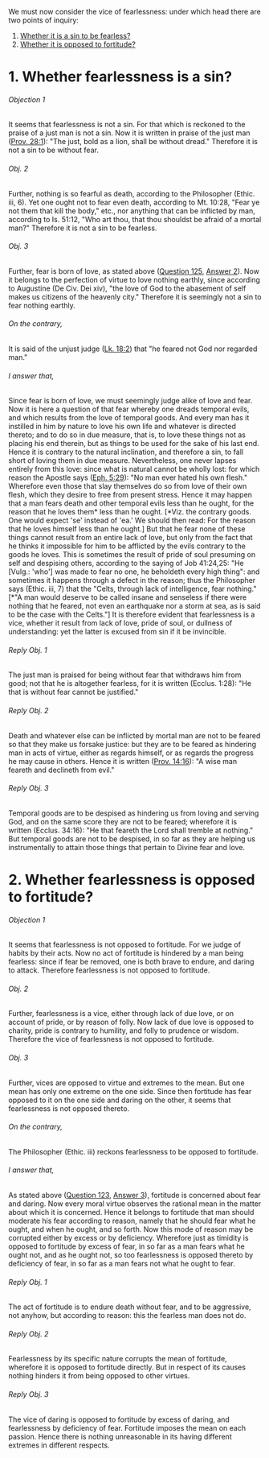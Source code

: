 We must now consider the vice of fearlessness: under which head there are two points of inquiry:  

1. [ Whether it is a sin to be fearless?](#1.%20Whether%20fearlessness%20is%20a%20sin?)
2. [ Whether it is opposed to fortitude?](#2.%20Whether%20fearlessness%20is%20opposed%20to%20fortitude?)



# 1. Whether fearlessness is a sin? 

###### Objection 1
It seems that fearlessness is not a sin. For that which is reckoned to the praise of a just man is not a sin. Now it is written in praise of the just man ([Prov. 28:1](http://bible.gospelcom.net/bible?Prov++28:1)): "The just, bold as a lion, shall be without dread." Therefore it is not a sin to be without fear.  

###### Obj. 2
Further, nothing is so fearful as death, according to the Philosopher (Ethic. iii, 6). Yet one ought not to fear even death, according to Mt. 10:28, "Fear ye not them that kill the body," etc., nor anything that can be inflicted by man, according to Is. 51:12, "Who art thou, that thou shouldst be afraid of a mortal man?" Therefore it is not a sin to be fearless.  

###### Obj. 3
Further, fear is born of love, as stated above ([Question 125](125.%20Fear.md), [Answer 2](125.%20Fear.md#2.%20Whether%20the%20sin%20of%20fear%20is%20contrary%20to%20fortitude?%20)). Now it belongs to the perfection of virtue to love nothing earthly, since according to Augustine (De Civ. Dei xiv), "the love of God to the abasement of self makes us citizens of the heavenly city." Therefore it is seemingly not a sin to fear nothing earthly.  

###### On the contrary,
It is said of the unjust judge ([Lk. 18:2](http://bible.gospelcom.net/bible?Lk++18:2)) that "he feared not God nor regarded man."  

###### I answer that,
Since fear is born of love, we must seemingly judge alike of love and fear. Now it is here a question of that fear whereby one dreads temporal evils, and which results from the love of temporal goods. And every man has it instilled in him by nature to love his own life and whatever is directed thereto; and to do so in due measure, that is, to love these things not as placing his end therein, but as things to be used for the sake of his last end. Hence it is contrary to the natural inclination, and therefore a sin, to fall short of loving them in due measure. Nevertheless, one never lapses entirely from this love: since what is natural cannot be wholly lost: for which reason the Apostle says ([Eph. 5:29](http://bible.gospelcom.net/bible?Eph++5:29)): "No man ever hated his own flesh." Wherefore even those that slay themselves do so from love of their own flesh, which they desire to free from present stress. Hence it may happen that a man fears death and other temporal evils less than he ought, for the reason that he loves them\* less than he ought. \[\*Viz. the contrary goods. One would expect 'se' instead of 'ea.' We should then read: For the reason that he loves himself less than he ought.\] But that he fear none of these things cannot result from an entire lack of love, but only from the fact that he thinks it impossible for him to be afflicted by the evils contrary to the goods he loves. This is sometimes the result of pride of soul presuming on self and despising others, according to the saying of Job 41:24,25: "He \[Vulg.: 'who'\] was made to fear no one, he beholdeth every high thing": and sometimes it happens through a defect in the reason; thus the Philosopher says (Ethic. iii, 7) that the "Celts, through lack of intelligence, fear nothing." \[\*"A man would deserve to be called insane and senseless if there were nothing that he feared, not even an earthquake nor a storm at sea, as is said to be the case with the Celts."\] It is therefore evident that fearlessness is a vice, whether it result from lack of love, pride of soul, or dullness of understanding: yet the latter is excused from sin if it be invincible.  

###### Reply Obj. 1
The just man is praised for being without fear that withdraws him from good; not that he is altogether fearless, for it is written (Ecclus. 1:28): "He that is without fear cannot be justified."  

###### Reply Obj. 2
Death and whatever else can be inflicted by mortal man are not to be feared so that they make us forsake justice: but they are to be feared as hindering man in acts of virtue, either as regards himself, or as regards the progress he may cause in others. Hence it is written ([Prov. 14:16](http://bible.gospelcom.net/bible?Prov++14:16)): "A wise man feareth and declineth from evil."  

###### Reply Obj. 3
Temporal goods are to be despised as hindering us from loving and serving God, and on the same score they are not to be feared; wherefore it is written (Ecclus. 34:16): "He that feareth the Lord shall tremble at nothing." But temporal goods are not to be despised, in so far as they are helping us instrumentally to attain those things that pertain to Divine fear and love.  




# 2. Whether fearlessness is opposed to fortitude? 

###### Objection 1
It seems that fearlessness is not opposed to fortitude. For we judge of habits by their acts. Now no act of fortitude is hindered by a man being fearless: since if fear be removed, one is both brave to endure, and daring to attack. Therefore fearlessness is not opposed to fortitude.  

###### Obj. 2
Further, fearlessness is a vice, either through lack of due love, or on account of pride, or by reason of folly. Now lack of due love is opposed to charity, pride is contrary to humility, and folly to prudence or wisdom. Therefore the vice of fearlessness is not opposed to fortitude.  

###### Obj. 3
Further, vices are opposed to virtue and extremes to the mean. But one mean has only one extreme on the one side. Since then fortitude has fear opposed to it on the one side and daring on the other, it seems that fearlessness is not opposed thereto.  

###### On the contrary,
The Philosopher (Ethic. iii) reckons fearlessness to be opposed to fortitude.  

###### I answer that,
As stated above ([Question 123](123.%20Fortitude.md), [Answer 3](123.%20Fortitude.md#3.%20Whether%20fortitude%20is%20about%20fear%20and%20dying?)), fortitude is concerned about fear and daring. Now every moral virtue observes the rational mean in the matter about which it is concerned. Hence it belongs to fortitude that man should moderate his fear according to reason, namely that he should fear what he ought, and when he ought, and so forth. Now this mode of reason may be corrupted either by excess or by deficiency. Wherefore just as timidity is opposed to fortitude by excess of fear, in so far as a man fears what he ought not, and as he ought not, so too fearlessness is opposed thereto by deficiency of fear, in so far as a man fears not what he ought to fear.  

###### Reply Obj. 1
The act of fortitude is to endure death without fear, and to be aggressive, not anyhow, but according to reason: this the fearless man does not do.  

###### Reply Obj. 2
Fearlessness by its specific nature corrupts the mean of fortitude, wherefore it is opposed to fortitude directly. But in respect of its causes nothing hinders it from being opposed to other virtues.  

###### Reply Obj. 3
The vice of daring is opposed to fortitude by excess of daring, and fearlessness by deficiency of fear. Fortitude imposes the mean on each passion. Hence there is nothing unreasonable in its having different extremes in different respects.